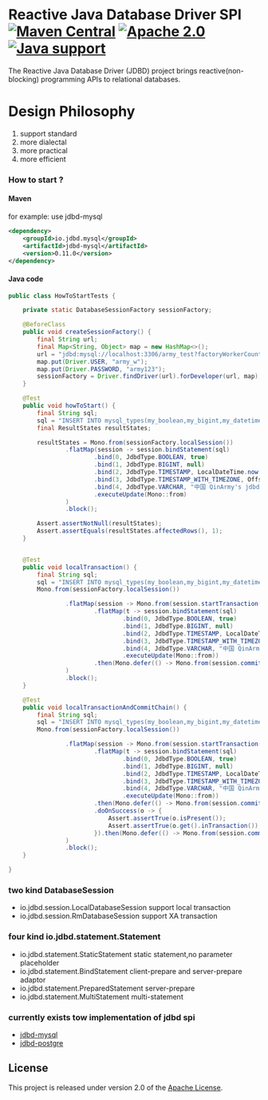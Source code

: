 # Reactive Java Database Driver SPI [![Maven Central](https://maven-badges.herokuapp.com/maven-central/io.jdbd/jdbd-spi/badge.svg)](https://maven-badges.herokuapp.com/maven-central/io.jdbd/jdbd-spi) [![Apache 2.0](https://img.shields.io/badge/License-Apache%202.0-blue.svg)](LICENSE) [![Java support](https://img.shields.io/badge/Java-8+-green?logo=java&logoColor=white)](https://openjdk.java.net/)

The Reactive Java Database Driver (JDBD) project brings reactive(non-blocking) programming APIs to relational databases.

# Design Philosophy

1. support standard
2. more dialectal
3. more practical
4. more efficient

### How to start ?

#### Maven

for example: use jdbd-mysql

```xml
<dependency>
    <groupId>io.jdbd.mysql</groupId>
    <artifactId>jdbd-mysql</artifactId>
    <version>0.11.0</version>
</dependency>
```

#### Java code

```java
public class HowToStartTests {

    private static DatabaseSessionFactory sessionFactory;

    @BeforeClass
    public void createSessionFactory() {
        final String url;
        final Map<String, Object> map = new HashMap<>();
        url = "jdbd:mysql://localhost:3306/army_test?factoryWorkerCount=30";
        map.put(Driver.USER, "army_w");
        map.put(Driver.PASSWORD, "army123");
        sessionFactory = Driver.findDriver(url).forDeveloper(url, map);
    }

    @Test
    public void howToStart() {
        final String sql;
        sql = "INSERT INTO mysql_types(my_boolean,my_bigint,my_datetime,my_datetime6,my_var_char200) VALUES (?,?,?,?,?)";
        final ResultStates resultStates;

        resultStates = Mono.from(sessionFactory.localSession())
                .flatMap(session -> session.bindStatement(sql)
                        .bind(0, JdbdType.BOOLEAN, true)
                        .bind(1, JdbdType.BIGINT, null)
                        .bind(2, JdbdType.TIMESTAMP, LocalDateTime.now())
                        .bind(3, JdbdType.TIMESTAMP_WITH_TIMEZONE, OffsetDateTime.now(ZoneOffset.UTC))
                        .bind(4, JdbdType.VARCHAR, "中国 QinArmy's jdbd \n \\ \t \" \032 \b \r '''  \\' ")
                        .executeUpdate(Mono::from)
                )
                .block();

        Assert.assertNotNull(resultStates);
        Assert.assertEquals(resultStates.affectedRows(), 1);
    }


    @Test
    public void localTransaction() {
        final String sql;
        sql = "INSERT INTO mysql_types(my_boolean,my_bigint,my_datetime,my_datetime6,my_var_char200) VALUES (?,?,?,?,?)";
        Mono.from(sessionFactory.localSession())

                .flatMap(session -> Mono.from(session.startTransaction(TransactionOption.option(Isolation.REPEATABLE_READ, false)))      // start new transaction
                        .flatMap(t -> session.bindStatement(sql)
                                .bind(0, JdbdType.BOOLEAN, true)
                                .bind(1, JdbdType.BIGINT, null)
                                .bind(2, JdbdType.TIMESTAMP, LocalDateTime.now())
                                .bind(3, JdbdType.TIMESTAMP_WITH_TIMEZONE, OffsetDateTime.now(ZoneOffset.UTC))
                                .bind(4, JdbdType.VARCHAR, "中国 QinArmy's jdbd \n \\ \t \" \032 \b \r '''  \\' ")
                                .executeUpdate(Mono::from))
                        .then(Mono.defer(() -> Mono.from(session.commit())))    // commit transaction
                )
                .block();
    }

    @Test
    public void localTransactionAndCommitChain() {
        final String sql;
        sql = "INSERT INTO mysql_types(my_boolean,my_bigint,my_datetime,my_datetime6,my_var_char200) VALUES (?,?,?,?,?)";
        Mono.from(sessionFactory.localSession())

                .flatMap(session -> Mono.from(session.startTransaction(TransactionOption.option(Isolation.REPEATABLE_READ, false)))      // start new transaction
                        .flatMap(t -> session.bindStatement(sql)
                                .bind(0, JdbdType.BOOLEAN, true)
                                .bind(1, JdbdType.BIGINT, null)
                                .bind(2, JdbdType.TIMESTAMP, LocalDateTime.now())
                                .bind(3, JdbdType.TIMESTAMP_WITH_TIMEZONE, OffsetDateTime.now(ZoneOffset.UTC))
                                .bind(4, JdbdType.VARCHAR, "中国 QinArmy's jdbd \n \\ \t \" \032 \b \r '''  \\' ")
                                .executeUpdate(Mono::from))
                        .then(Mono.defer(() -> Mono.from(session.commit(Option.singleFunc(Option.CHAIN, Boolean.TRUE)))))    // commit chain transaction
                        .doOnSuccess(o -> {
                            Assert.assertTrue(o.isPresent());
                            Assert.assertTrue(o.get().inTransaction()); // session in new transaction block
                        }).then(Mono.defer(() -> Mono.from(session.commit())))                                              // commit
                )
                .block();
    }

}
```

### two kind DatabaseSession

* io.jdbd.session.LocalDatabaseSession support local transaction
* io.jdbd.session.RmDatabaseSession support XA transaction

### four kind io.jdbd.statement.Statement

* io.jdbd.statement.StaticStatement static statement,no parameter placeholder
* io.jdbd.statement.BindStatement client-prepare and server-prepare adaptor
* io.jdbd.statement.PreparedStatement server-prepare
* io.jdbd.statement.MultiStatement multi-statement

### currently exists tow implementation of jdbd spi

* [jdbd-mysql](https://github.com/QinArmy/jdbd-mysql "jdbd-mysql")
* [jdbd-postgre](https://github.com/QinArmy/jdbd-postgre "jdbd-postgre")

## License

This project is released under version 2.0 of the [Apache License][l].

[l]: https://www.apache.org/licenses/LICENSE-2.0
